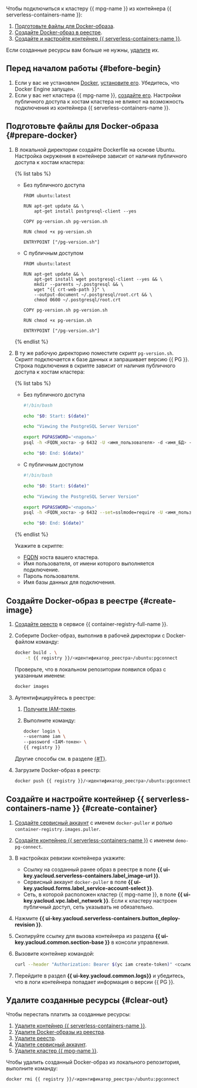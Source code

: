 

Чтобы подключиться к кластеру {{ mpg-name }} из контейнера {{ serverless-containers-name }}:

1. [Подготовьте файлы для Docker-образа](#prepare-docker).
1. [Создайте Docker-образ в реестре](#create-image).
1. [Создайте и настройте контейнер {{ serverless-containers-name }}](#create-container).

Если созданные ресурсы вам больше не нужны, [удалите](#clear-out) их.

## Перед началом работы {#before-begin}

1. Если у вас не установлен [Docker](/blog/posts/2022/03/docker-containers), [установите его](https://docs.docker.com/get-docker/). Убедитесь, что Docker Engine запущен.
1. Если у вас нет кластера {{ mpg-name }}, [создайте его](../../managed-postgresql/operations/cluster-create.md). Настройки публичного доступа к хостам кластера не влияют на возможность подключения из контейнера {{ serverless-containers-name }}.

## Подготовьте файлы для Docker-образа {#prepare-docker}

1. В локальной директории создайте Dockerfile на основе Ubuntu. Настройка окружения в контейнере зависит от наличия публичного доступа к хостам кластера:

    {% list tabs %}

    - Без публичного доступа

        ```docker
        FROM ubuntu:latest

        RUN apt-get update && \
            apt-get install postgresql-client --yes

        COPY pg-version.sh pg-version.sh

        RUN chmod +x pg-version.sh

        ENTRYPOINT ["/pg-version.sh"]
        ```

    - С публичным доступом

        ```docker
        FROM ubuntu:latest

        RUN apt-get update && \
            apt-get install wget postgresql-client --yes && \
            mkdir --parents ~/.postgresql && \
            wget "{{ crt-web-path }}" \
            --output-document ~/.postgresql/root.crt && \
            chmod 0600 ~/.postgresql/root.crt

        COPY pg-version.sh pg-version.sh

        RUN chmod +x pg-version.sh

        ENTRYPOINT ["/pg-version.sh"]
        ```

    {% endlist %}

1. В ту же рабочую директорию поместите скрипт `pg-version.sh`. Скрипт подключается к базе данных и запрашивает версию {{ PG }}. Строка подключения в скрипте зависит от наличия публичного доступа к хостам кластера:

    {% list tabs %}

    - Без публичного доступа

        ```bash
        #!/bin/bash

        echo "$0: Start: $(date)"

        echo "Viewing the PostgreSQL Server Version"

        export PGPASSWORD='<пароль>'
        psql -h <FQDN_хоста> -p 6432 -U <имя_пользователя> -d <имя_БД> -c 'select version();'

        echo "$0: End: $(date)"
        ```

    - С публичным доступом

        ```bash
        #!/bin/bash

        echo "$0: Start: $(date)"

        echo "Viewing the PostgreSQL Server Version"

        export PGPASSWORD='<пароль>'
        psql -h <FQDN_хоста> -p 6432 --set=sslmode=require -U <имя_пользователя> -d <имя_БД> -c 'select version();'

        echo "$0: End: $(date)"
        ```

    {% endlist %}

    Укажите в скрипте:

    * [FQDN](../../managed-postgresql/operations/connect.md#fqdn) хоста вашего кластера.
    * Имя пользователя, от имени которого выполняется подключение.
    * Пароль пользователя.
    * Имя базы данных для подключения.

## Создайте Docker-образ в реестре {#create-image}

1. [Создайте реестр](../../container-registry/operations/registry/registry-create.md) в сервисе {{ container-registry-full-name }}.

1. Соберите Docker-образ, выполнив в рабочей директории с Docker-файлом команду:

    ```bash
    docker build . \
        -t {{ registry }}/<идентификатор_реестра>/ubuntu:pgconnect
    ```

    Проверьте, что в локальном репозитории появился образ с указанным именем:

    ```bash
    docker images
    ```

1. Аутентифицируйтесь в реестре:

    1. [Получите IAM-токен](../../iam/operations/iam-token/create.md).
    1. Выполните команду:

        ```bash
        docker login \
        --username iam \
        --password <IAM-токен> \
        {{ registry }}
        ```

    Другие способы см. в разделе [{#T}](../../container-registry/operations/authentication.md).

1. Загрузите Docker-образ в реестр:

    ```bash
    docker push {{ registry }}/<идентификатор_реестра>/ubuntu:pgconnect
    ```

## Создайте и настройте контейнер {{ serverless-containers-name }} {#create-container}

1. [Создайте сервисный аккаунт](../../iam/operations/sa/create.md) с именем `docker-puller` и ролью `container-registry.images.puller`.
1. [Создайте контейнер {{ serverless-containers-name }}](../../serverless-containers/operations/create.md) с именем `demo-pg-connect`.
1. В настройках ревизии контейнера укажите:

    * Ссылку на созданный ранее образ в реестре в поле **{{ ui-key.yacloud.serverless-containers.label_image-url }}**.
    * Сервисный аккаунт `docker-puller` в поле **{{ ui-key.yacloud.forms.label_service-account-select }}**.
    * Сеть, в которой расположен кластер {{ mpg-name }}, в поле **{{ ui-key.yacloud.vpc.label_network }}**. Если к кластеру настроен публичный доступ, сеть указывать не обязательно.

1. Нажмите **{{ ui-key.yacloud.serverless-containers.button_deploy-revision }}**.
1. Скопируйте ссылку для вызова контейнера из раздела **{{ ui-key.yacloud.common.section-base }}** в консоли управления.
1. Вызовите контейнер командой:

    ```bash
    curl --header "Authorization: Bearer $(yc iam create-token)" <ссылка_для_вызова>
    ```

1. Перейдите в раздел **{{ ui-key.yacloud.common.logs}}** и убедитесь, что в логи контейнера попадает информация о версии {{ PG }}.

## Удалите созданные ресурсы {#clear-out}

Чтобы перестать платить за созданные ресурсы:

1. [Удалите контейнер {{ serverless-containers-name }}](../../serverless-containers/operations/delete.md).
1. [Удалите Docker-образы из реестра](../../container-registry/operations/docker-image/docker-image-delete.md).
1. [Удалите реестр](../../container-registry/operations/registry/registry-delete.md).
1. [Удалите сервисный аккаунт](../../iam/operations/sa/delete.md).
1. [Удалите кластер {{ mpg-name }}](../../managed-postgresql/operations/cluster-delete.md).

Чтобы удалить созданный Docker-образ из локального репозитория, выполните команду:

```bash
docker rmi {{ registry }}/<идентификатор_реестра>/ubuntu:pgconnect
```
